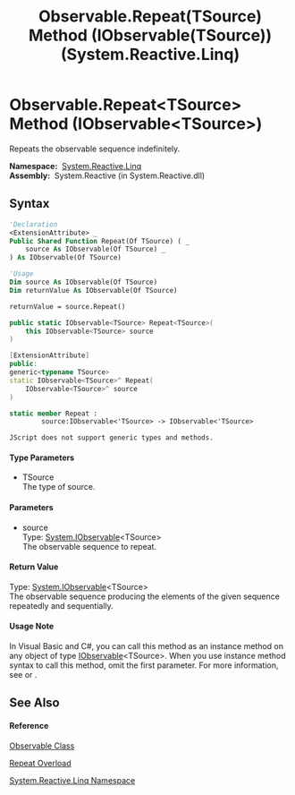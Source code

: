 ﻿---
title: Observable.Repeat(TSource) Method (IObservable(TSource)) (System.Reactive.Linq)
TOCTitle: Repeat(TSource) Method (IObservable(TSource))
ms:assetid: M:System.Reactive.Linq.Observable.Repeat``1(System.IObservable{``0})
ms:mtpsurl: https://msdn.microsoft.com/en-us/library/Hh229428(v=VS.103)
ms:contentKeyID: 36068845
ms.date: 06/28/2011
mtps_version: v=VS.103
dev_langs:
- vb
- csharp
- c++
- fsharp
- jscript
---

# Observable.Repeat\<TSource\> Method (IObservable\<TSource\>)

Repeats the observable sequence indefinitely.

**Namespace:**  [System.Reactive.Linq](hh211929\(v=vs.103\).md)  
**Assembly:**  System.Reactive (in System.Reactive.dll)

## Syntax

``` vb
'Declaration
<ExtensionAttribute> _
Public Shared Function Repeat(Of TSource) ( _
    source As IObservable(Of TSource) _
) As IObservable(Of TSource)
```

``` vb
'Usage
Dim source As IObservable(Of TSource)
Dim returnValue As IObservable(Of TSource)

returnValue = source.Repeat()
```

``` csharp
public static IObservable<TSource> Repeat<TSource>(
    this IObservable<TSource> source
)
```

``` c++
[ExtensionAttribute]
public:
generic<typename TSource>
static IObservable<TSource>^ Repeat(
    IObservable<TSource>^ source
)
```

``` fsharp
static member Repeat : 
        source:IObservable<'TSource> -> IObservable<'TSource> 
```

``` jscript
JScript does not support generic types and methods.
```

#### Type Parameters

  - TSource  
    The type of source.

#### Parameters

  - source  
    Type: [System.IObservable](https://msdn.microsoft.com/en-us/library/Dd990377)\<TSource\>  
    The observable sequence to repeat.  

#### Return Value

Type: [System.IObservable](https://msdn.microsoft.com/en-us/library/Dd990377)\<TSource\>  
The observable sequence producing the elements of the given sequence repeatedly and sequentially.  

#### Usage Note

In Visual Basic and C\#, you can call this method as an instance method on any object of type [IObservable](https://msdn.microsoft.com/en-us/library/Dd990377)\<TSource\>. When you use instance method syntax to call this method, omit the first parameter. For more information, see [](https://msdn.microsoft.com/en-us/library/Bb384936) or [](https://msdn.microsoft.com/en-us/library/Bb383977).

## See Also

#### Reference

[Observable Class](hh244252\(v=vs.103\).md)

[Repeat Overload](hh211952\(v=vs.103\).md)

[System.Reactive.Linq Namespace](hh211929\(v=vs.103\).md)

